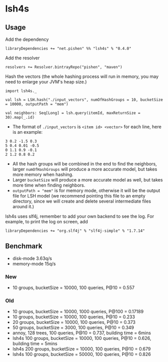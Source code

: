 # lsh4s

## Usage
Add the dependency
```
libraryDependencies += "net.pishen" %% "lsh4s" % "0.4.0"
```
Add the resolver
```
resolvers += Resolver.bintrayRepo("pishen", "maven")
```
Hash the vectors (the whole hashing process will run in memory, you may need to enlarge your JVM's heap size.)
```
import lsh4s._

val lsh = LSH.hash("./input_vectors", numOfHashGroups = 10, bucketSize = 10000, outputPath = "mem")

val neighbors: Seq[Long] = lsh.query(itemId, maxReturnSize = 30).map(_.id)
```
* The format of `./input_vectors` is `<item id> <vector>` for each line, here is an example:
```
3 0.2 -1.5 0.3
5 0.4 0.01 -0.5
0 1.1 0.9 -0.1
2 1.2 0.8 0.2
```
* All the hash groups will be combined in the end to find the neighbors, larger `numOfHashGroups` will produce a more accurate model, but takes more memory when hashing.
* Larger `bucketSize` will produce a more accurate model as well, but takes more time when finding neighbors.
* `outputPath = "mem"` is for memory mode, otherwise it will be the output file for LSH model (we recommend pointing this file to an empty directory, since we will create and delete several intermediate files around it.)

lsh4s uses slf4j, remember to add your own backend to see the log. For example, to print the log on screen, add
```
libraryDependencies += "org.slf4j" % "slf4j-simple" % "1.7.14"
```

## Benchmark
* disk-mode 3.63q/s
* memory-mode 15q/s

### New
* 10 groups, bucketSize = 10000, 100 queries, P@10 = 0.557

### Old
* 10 groups, bucketSize = 10000, 1000 queries, P@100 = 0.17189
* 10 groups, bucketSize = 10000, 100 queries, P@10 = 0.233
* 20 groups, bucketSize = 10000, 100 queries, P@10 = 0.373
* 50 groups, bucketSize = 3000, 100 queries, P@10 = 0.349
* annoy, 128 trees, 100 queries, P@10 = 0.737, building time = 6mins
* lsh4s 100 groups, bucketSize = 10000, 100 queries, P@10 = 0.626, building time = 5mins
* lsh4s 200 groups, bucketSize = 10000, 100 queries, P@10 = 0.679
* lsh4s 100 groups, bucketSize = 50000, 100 queries, P@10 = 0.826
